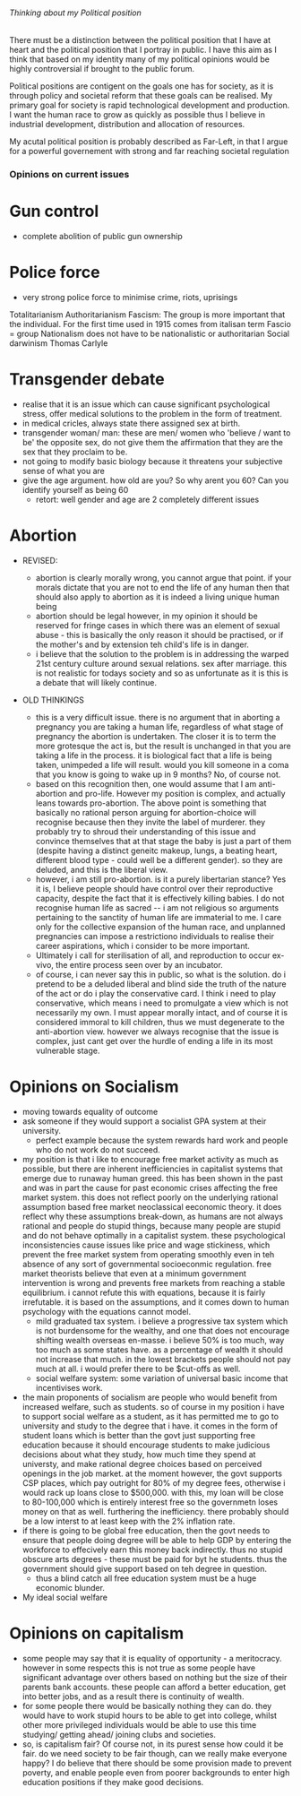 ###### Thinking about my Political position

There must be a distinction between the political position that I have at heart and the political position that I portray in public. I have this aim as I think that based on my identity many of my political opinions would be highly controversial if brought to the public forum. 

Political positions are contigent on the goals one has for society, as it is through policy and societal reform that these goals can be realised. My primary goal for society is rapid technological development and production. I want the human race to grow as quickly as possible thus I believe in industrial development, distribution and allocation of resources.

My acutal political position is probably described as Far-Left, in that I argue for a powerful governement with strong and far reaching societal regulation 



### Opinions on current issues

# Gun control
- complete abolition of public gun ownership

# Police force
- very strong police force to minimise crime, riots, uprisings


Totalitarianism
Authoritarianism
Fascism: The group is more important that the individual. 
    For the first time used in 1915
    comes from italisan term Fascio = group
    Nationalism
    does not have to be nationalistic or authoritarian
Social darwinism
Thomas Carlyle 



# Transgender debate
- realise that it is an issue which can cause significant psychological stress, offer medical solutions to the problem in the form of treatment. 
- in medical cricles, always state there assigned sex at birth.
- transgender woman/ man: these are men/ women who 'believe / want to be' the opposite sex, do not give them the affirmation that they are the sex that they proclaim to be. 
- not going to modify basic biology because it threatens your subjective sense of what you are
- give the age argument. how old are you? So why arent you 60? Can you identify yourself as being 60
    + retort: well gender and age are 2 completely different issues

# Abortion
- REVISED:
    + abortion is clearly morally wrong, you cannot argue that point. if your morals dictate that you are not to end the life of any human then that should also apply to abortion as it is indeed a living unique human being
    + abortion should be legal however, in my opinion it should be reserved for fringe cases in which there was an element of sexual abuse - this is basically the only reason it should be practised, or if the mother's and by extension teh child's life is in danger. 
    + i believe that the solution to the problem is in addressing the warped 21st century culture around sexual relations. sex after marriage. this is not realistic for todays society and so as unfortunate as it is this is a debate that will likely continue.  

- OLD THINKINGS
    + this is a very difficult issue. there is no argument that in aborting a pregnancy you are taking a human life, regardless of what stage of pregnancy the abortion is undertaken. The closer it is to term the more grotesque the act is, but the result is unchanged in that you are taking a life in the process. it is biological fact that a life is being taken, unimpeded a life will result. would you kill someone in a coma that you know is going to wake up in 9 months? No, of course not. 
    + based on this recognition then, one would assume that I am anti-abortion and pro-life. However my position is complex, and actually leans towards pro-abortion. The above point is something that basically no rational person arguing for abortion-choice will recognise because then they invite the label of murderer. they probably try to shroud their understanding of this issue and convince themselves that at that stage the baby is just a part of them (despite having a distinct geneitc makeup, lungs, a beating heart, different blood type - could well be a different gender). so they are deluded, and this is the liberal view.  
    + however, i am still pro-abortion. is it a purely libertarian stance? Yes it is, I believe people should have control over their reproductive capacity, despite the fact that it is effectively killing babies. I do not recognise human life as sacred -- i am not religious so arguments pertaining to the sanctity of human life are immaterial to me. I care only for the collective expansion of the human race, and unplanned pregnancies can impose a restrictiono individuals to realise their career aspirations, which i consider to be more important. 
    + Ultimately i call for sterilisation of all, and reproduction to occur ex-vivo, the entire process seen over by an incubator. 
    + of course, i can never say this in public, so what is the solution. do i pretend to be a deluded liberal and blind side the truth of the nature of the act or do i play the conservative card. I think i need to play conservative, which means i need to promulgate a view which is not necessarily my own. I must appear morally intact, and of course it is considered immoral to kill children, thus we must degenerate to the anti-abortion view. however we always recognise that the issue is complex, just cant get over the hurdle of ending a life in its most vulnerable stage. 

# Opinions on Socialism
- moving towards equality of outcome
- ask someone if they would support a socialist GPA system at their university. 
    + perfect example because the system rewards hard work and people who do not work do not succeed.
- my position is that i like to encourage free market activity as much as possible, but there are inherent inefficiencies in capitalist systems that emerge due to runaway human greed. this has been shown in the past and was in part the cause for past economic crises affecting the free market system. this does not reflect poorly on the underlying rational assumption based free market neoclassical eeconomic theory. it does reflect why these assumptions break-down, as humans are not always rational and people do stupid things, because many people are stupid and do not behave optimally in a capitalist system. these psychological inconsistencies cause issues like price and wage stickiness, which prevent the free market system from operating smoothly even in teh absence of any sort of governmental socioeconmic regulation. free market theorists believe that even at a minimum government intervention is wrong and prevents free markets from reaching a stable equilibrium. i cannot refute this with equations, because it is fairly irrefutable. it is based on the assumptions, and it comes down to human psychology with the equations cannot model. 
    + mild graduated tax system. i believe a progressive tax system which is not burdensome for the wealthy, and one that does not encourage shifting wealth overseas en-masse. i believe 50% is too much, way too much as some states have. as a percentage of wealth it should not increase that much. in the lowest brackets people should not pay much at all. i would prefer there to be $cut-offs as well.
    + social welfare system: some variation of universal basic income that incentivises work.  
- the main proponents of socialism are people who would benefit from increased welfare, such as students. so of course in my position i have to support social welfare as a student, as it has permitted me to go to university and study to the degree that i have. it comes in the form of student loans which is better than the govt just supporting free education because it should encourage students to make judicious decisions about what they study, how much time they spend at universty, and make rational degree choices based on perceived openings in the job market. at the moment however, the govt supports CSP places, which pay outright for 80% of my degree fees, otherwise i would rack up loans close to $500,000. with this, my loan will be close to 80-100,000 which is entirely interest free so the governmetn loses money on that as well. furthering the inefficiency. there probably should be a low interst to at least keep with the 2% inflation rate. 
- if there is going to be global free education, then the govt needs to ensure that people doing degree will be able to help GDP by entering the workforce to effecively earn this money back indirectly. thus no stupid obscure arts degrees - these must be paid for byt he students. thus the government should give support based on teh degree in question.
    + thus a blind catch all free education system must be a huge economic blunder.
- My ideal social welfare

# Opinions on capitalism
- some people may say that it is equality of opportunity - a meritocracy. however in some respects this is not true as some people have significant advantage over others based on nothing but the size of their parents bank accounts. these people can afford a better education, get into better jobs, and as a result there is continuity of wealth.
- for some people there would be basically nothing they can do. they would have to work stupid hours to be able to get into college, whilst other more privileged individuals would be able to use this time studying/ getting ahead/ joining clubs and societies. 
- so, is capitalism fair? Of course not, in its purest sense how could it be fair. do we need society to be fair though, can we really make everyone happy? I do believe that there should be some provision made to prevent poverty, and enable people even from poorer backgrounds to enter high education positions if they make good decisions. 

